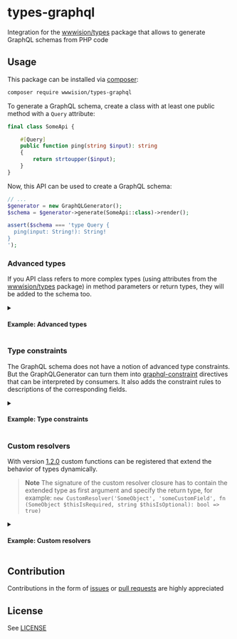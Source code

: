 # types-graphql

Integration for the [wwwision/types](https://github.com/bwaidelich/types) package that allows to generate GraphQL schemas from PHP code

## Usage

This package can be installed via [composer](https://getcomposer.org):

```bash
composer require wwwision/types-graphql
```

To generate a GraphQL schema, create a class with at least one public method with a `Query` attribute:

```php
final class SomeApi {

    #[Query]
    public function ping(string $input): string
    {
        return strtoupper($input);
    }
}
```

Now, this API can be used to create a GraphQL schema:

```php
// ...
$generator = new GraphQLGenerator();
$schema = $generator->generate(SomeApi::class)->render();

assert($schema === 'type Query {
  ping(input: String!): String!
}
');
```

### Advanced types

If you API class refers to more complex types (using attributes from the [wwwision/types](https://github.com/bwaidelich/types) package) in method parameters or return types, they will be added to the schema too.

<details>
<summary><h4>Example: Advanced types</h4></summary>


1. Given you have the following classes defined:

```php
#[StringBased]
final class GivenName {
    private function __construct(public readonly string $value) {}
}

#[StringBased]
final class FamilyName {
    private function __construct(public readonly string $value) {}
}

final class FullName {
    public function __construct(
        public readonly GivenName $givenName,
        public readonly FamilyName $familyName,
    ) {}
}

#[Description('honorific title of a person')]
enum HonorificTitle
{
    #[Description('for men, regardless of marital status, who do not have another professional or academic title')]
    case MR;
    #[Description('for married women who do not have another professional or academic title')]
    case MRS;
    #[Description('for girls, unmarried women and married women who continue to use their maiden name')]
    case MISS;
    #[Description('for women, regardless of marital status or when marital status is unknown')]
    case MS;
    #[Description('for any other title that does not match the above')]
    case OTHER;
}

#[Description('A contact in the system')]
final class Contact {
    public function __construct(
        public readonly HonorificTitle $title,
        public readonly FullName $name,
        #[Description('Whether the contact is registered or not')]
        public bool $isRegistered = false,
    ) {}
}

#[ListBased(itemClassName: Contact::class)]
final class Contacts {
    private function __construct(private readonly array $contacts) {}
}
```

2. ...and this API class:

```php
// ...
final class SomeApi {

    #[Query]
    public function findContactsByFamilyName(FamilyName $familyName): Contacts
    {
        // ...
    }

    #[Mutation]
    public function addContact(Contact $newContact): bool
    {
        // ...
    }

}
```

3. The GraphQL schema is more verbose now:

```php
// ...
$generator = new GraphQLGenerator();
$schema = $generator->generate(SomeApi::class)->render();

$expectedSchema = <<<GRAPHQL
type Query {
  findContactsByFamilyName(familyName: FamilyName!): [Contact!]!
}

type Mutation {
  addContact(newContact: ContactInput!): Boolean!
}

scalar FamilyName

"""
honorific title of a person
"""
enum HonorificTitle {
  """
  for men, regardless of marital status, who do not have another professional or academic title
  """
  MR
  """
  for married women who do not have another professional or academic title
  """
  MRS
  """
  for girls, unmarried women and married women who continue to use their maiden name
  """
  MISS
  """
  for women, regardless of marital status or when marital status is unknown
  """
  MS
  """
  for any other title that does not match the above
  """
  OTHER
}

scalar GivenName

type FullName {
  givenName: GivenName!
  familyName: FamilyName!
}

type Contact {
  """ honorific title of a person """
  title: HonorificTitle!
  name: FullName!
  """ Whether the contact is registered or not """
  isRegistered: Boolean
}

input FullNameInput {
  givenName: GivenName!
  familyName: FamilyName!
}

input ContactInput {
  """ honorific title of a person """
  title: HonorificTitle!
  name: FullNameInput!
  """ Whether the contact is registered or not """
  isRegistered: Boolean
}

GRAPHQL;

assert($schema === $expectedSchema);
```

</details>

### Type constraints

The GraphQL schema does not have a notion of advanced type constraints.
But the GraphQLGenerator can turn them into [graphql-constraint](https://www.npmjs.com/package/graphql-constraint-directive) directives
that can be interpreted by consumers.
It also adds the constraint rules to descriptions of the corresponding fields.

<details>
<summary><h4>Example: Type constraints</h4></summary>

```php
#[StringBased(minLength: 1, maxLength: 200)]
final class Name {
    private function __construct(public readonly string $value) {}
}

#[IntegerBased(minimum: 1, maximum: 130)]
final class Age {
    private function __construct(public readonly int $value) {}
}

#[ListBased(itemClassName: Name::class, minCount: 1, maxCount: 5)]
final class Names {
    private function __construct(private readonly array $names) {}
}

final class SomeApi {
    #[Query]
    public function oldestPerson(Names $someNames): ?Age
    {
        // ...
    }
}

$generator = new GraphQLGenerator();
$schema = $generator->generate(SomeApi::class)->render();

$expectedSchema = <<<GRAPHQL
"""
Custom constraint directive (see https://www.npmjs.com/package/graphql-constraint-directive)
"""
directive @constraint(minLength: Int maxLength: Int pattern: String format: String min: Int max: Int minItems: Int maxItems: Int) on FIELD_DEFINITION | SCALAR | ARGUMENT_DEFINITION | INPUT_FIELD_DEFINITION


type Query {
  oldestPerson(someNames: [Name!]! @constraint(minItems: 1 maxItems: 5)): Age
}

"""

*Constraints:*
* Minimum length: `1`
* Maximum length: `200`
"""
scalar Name @constraint(minLength: 1 maxLength: 200)

"""

*Constraints:*
* Minimum value: `1`
* Maximum value: `130`
"""
scalar Age @constraint(min: 1 max: 130)

GRAPHQL;

assert($schema === $expectedSchema);

```

</details>

### Custom resolvers

With version [1.2.0](https://github.com/bwaidelich/types-graphql/releases/tag/1.2.0) custom functions can be registered that extend the behavior of types dynamically.

> **Note**
> The signature of the custom resolver closure has to contain the extended type as first argument and specify the return type, for example: `new CustomResolver('SomeObject', 'someCustomField', fn (SomeObject $thisIsRequired, string $thisIsOptional): bool => true)`

<details>
<summary><h4>Example: Custom resolvers</h4></summary>

```php
final class User {
    public function __construct(
        public readonly string $givenName,
        public readonly string $familyName,
    ) {}
}

#[ListBased(itemClassName: User::class)]
final class Users {
}

final class SomeApi {
    #[Query]
    public function users(): ?Users
    {
        // ...
    }
}

$generator = new GraphQLGenerator();
$customResolvers = CustomResolvers::create(new CustomResolver('User', 'fullName', fn (User $user): string => $user->givenName . ' ' . $user->familyName));
$schema = $generator->generate(SomeApi::class, $customResolvers)->render();

$expectedSchema = <<<GRAPHQL
type Query {
  users: [User!]
}

type User {
  givenName: String!
  familyName: String!
  fullName: String!
}

GRAPHQL;

assert($schema === $expectedSchema);

```

</details>

## Contribution

Contributions in the form of [issues](https://github.com/bwaidelich/types-graphql/issues) or [pull requests](https://github.com/bwaidelich/types-graphql/pulls) are highly appreciated

## License

See [LICENSE](./LICENSE)